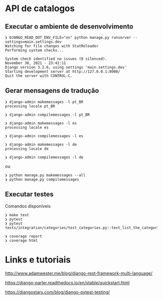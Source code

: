# API de catalogos

## Executar o ambiente de desenvolvimento

```shell
❯ DJANGO_READ_DOT_ENV_FILE="on" python manage.py runserver --settings=main.settings.dev
Watching for file changes with StatReloader
Performing system checks...

System check identified no issues (0 silenced).
November 30, 2021 - 23:41:11
Django version 3.2.6, using settings 'main.settings.dev'
Starting development server at http://127.0.0.1:8000/
Quit the server with CONTROL-C.
```

## Gerar mensagens de tradução

```shell
❯ django-admin makemessages -l pt_BR
processing locale pt_BR

❯ django-admin compilemessages -l pt_BR

❯ django-admin makemessages -l es
processing locale es

❯ django-admin compilemessages -l es

❯ django-admin makemessages -l de
processing locale de

❯ django-admin compilemessages -l de

```

ou

```shell
❯ python manage.py makemessages --all
❯ python manage.py compilemessages
```

## Executar testes

Comandos disponíveis

```shell
❯ make test
❯ pytest
❯ pytest tests/integration/categories/test_categories.py::test_list_the_categories
```

```shell
❯ coverage report
❯ coverage html
```

# Links e tutoriais

http://www.adamwester.me/blog/django-rest-framework-multi-language/

https://django-parler.readthedocs.io/en/stable/quickstart.html

https://djangostars.com/blog/django-pytest-testing/
